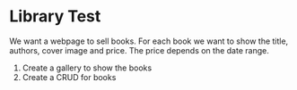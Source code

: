 # Library Test

We want a webpage to sell books. 
For each book we want to show the title, authors, cover image and price.
The price depends on the date range.

1) Create a gallery to show the books
2) Create a CRUD for books
